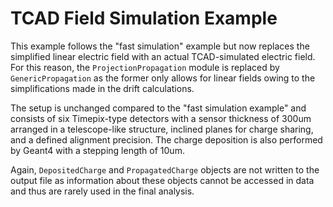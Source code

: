 # TCAD Field Simulation Example

This example follows the "fast simulation" example but now replaces the simplified linear electric field with an actual TCAD-simulated electric field. For this reason, the `ProjectionPropagation` module is replaced by `GenericPropagation` as the former only allows for linear fields owing to the simplifications made in the drift calculations.

The setup is unchanged compared to the "fast simulation example" and consists of six Timepix-type detectors with a sensor thickness of 300um arranged in a telescope-like structure, inclined planes for charge sharing, and a defined alignment precision. The charge deposition is also performed by Geant4 with a stepping length of 10um.

Again, `DepositedCharge` and `PropagatedCharge` objects are not written to the output file as information about these objects cannot be accessed in data and thus are rarely used in the final analysis.
